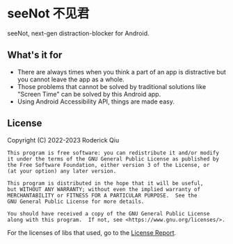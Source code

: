 # seeNot 不见君

seeNot, next-gen distraction-blocker for Android.

## What's it for

- There are always times when you think a part of an app is distractive but you cannot leave the app
  as a whole.
- Those problems that cannot be solved by traditional solutions like "Screen Time" can be solved by
  this Android app.
- Using Android Accessibility API, things are made easy.

## License

Copyright (C) 2022-2023 Roderick Qiu

    This program is free software: you can redistribute it and/or modify
    it under the terms of the GNU General Public License as published by
    the Free Software Foundation, either version 3 of the License, or
    (at your option) any later version.

    This program is distributed in the hope that it will be useful,
    but WITHOUT ANY WARRANTY; without even the implied warranty of
    MERCHANTABILITY or FITNESS FOR A PARTICULAR PURPOSE.  See the
    GNU General Public License for more details.

    You should have received a copy of the GNU General Public License
    along with this program.  If not, see <https://www.gnu.org/licenses/>.

For the licenses of libs that used, go to
the [License Report](https://seenot.r-q.name/license-report).